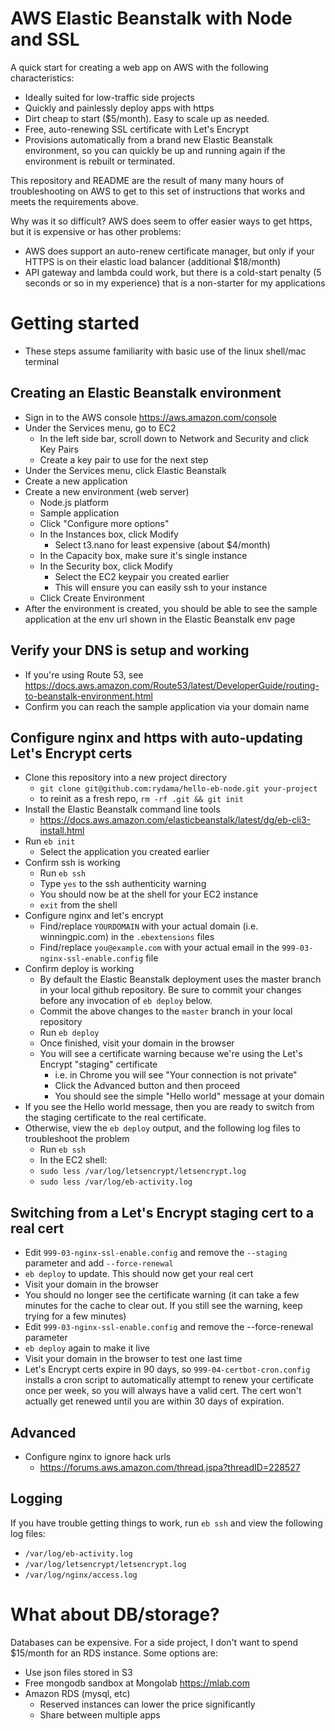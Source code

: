 # AWS Elastic Beanstalk with Node and SSL

A quick start for creating a web app on AWS with the following characteristics:

- Ideally suited for low-traffic side projects
- Quickly and painlessly deploy apps with https
- Dirt cheap to start ($5/month). Easy to scale up as needed.
- Free, auto-renewing SSL certificate with Let's Encrypt
- Provisions automatically from a brand new Elastic Beanstalk environment, so you can quickly be up and running again if the environment is rebuilt or terminated.

This repository and README are the result of many many hours of troubleshooting on AWS to get to this set of instructions that works and meets the requirements above.

Why was it so difficult? AWS does seem to offer easier ways to get https, but it is expensive or has other problems:

- AWS does support an auto-renew certificate manager, but only if your HTTPS is on their elastic load balancer (additional $18/month)
- API gateway and lambda could work, but there is a cold-start penalty (5 seconds or so in my experience) that is a non-starter for my applications

# Getting started

- These steps assume familiarity with basic use of the linux shell/mac terminal

## Creating an Elastic Beanstalk environment

- Sign in to the AWS console https://aws.amazon.com/console
- Under the Services menu, go to EC2
  - In the left side bar, scroll down to Network and Security and click Key Pairs
  - Create a key pair to use for the next step
- Under the Services menu, click Elastic Beanstalk
- Create a new application
- Create a new environment (web server)
  - Node.js platform
  - Sample application
  - Click "Configure more options"
  - In the Instances box, click Modify
    - Select t3.nano for least expensive (about $4/month)
  - In the Capacity box, make sure it's single instance
  - In the Security box, click Modify
    - Select the EC2 keypair you created earlier
    - This will ensure you can easily ssh to your instance
  - Click Create Environment
- After the environment is created, you should be able to see the sample application at the env url shown in the Elastic Beanstalk env page

## Verify your DNS is setup and working

- If you're using Route 53, see https://docs.aws.amazon.com/Route53/latest/DeveloperGuide/routing-to-beanstalk-environment.html
- Confirm you can reach the sample application via your domain name 

## Configure nginx and https with auto-updating Let's Encrypt certs

- Clone this repository into a new project directory
  - `git clone git@github.com:rydama/hello-eb-node.git your-project`
  - to reinit as a fresh repo, `rm -rf .git && git init`
- Install the Elastic Beanstalk command line tools
  - https://docs.aws.amazon.com/elasticbeanstalk/latest/dg/eb-cli3-install.html
- Run `eb init`
  - Select the application you created earlier
- Confirm ssh is working
  - Run `eb ssh`
  - Type `yes` to the ssh authenticity warning
  - You should now be at the shell for your EC2 instance
  - `exit` from the shell
- Configure nginx and let's encrypt
  - Find/replace `YOURDOMAIN` with your actual domain (i.e. winningpic.com) in the `.ebextensions` files
  - Find/replace `you@example.com` with your actual email in the `999-03-nginx-ssl-enable.config` file
- Confirm deploy is working
  - By default the Elastic Beanstalk deployment uses the master branch in your local github repository. Be sure to commit your changes before any invocation of `eb deploy` below.
  - Commit the above changes to the `master` branch in your local repository
  - Run `eb deploy`
  - Once finished, visit your domain in the browser
  - You will see a certificate warning because we're using the Let's Encrypt "staging" certificate
    - i.e. in Chrome you will see "Your connection is not private" 
    - Click the Advanced button and then proceed
    - You should see the simple "Hello world" message at your domain
- If you see the Hello world message, then you are ready to switch from the staging certificate to the real certificate.
- Otherwise, view the `eb deploy` output, and the following log files to troubleshoot the problem
  - Run `eb ssh`
  - In the EC2 shell:
  - `sudo less /var/log/letsencrypt/letsencrypt.log`
  - `sudo less /var/log/eb-activity.log`

## Switching from a Let's Encrypt staging cert to a real cert

- Edit `999-03-nginx-ssl-enable.config` and remove the `--staging` parameter and add `--force-renewal`
- `eb deploy` to update. This should now get your real cert
- Visit your domain in the browser
- You should no longer see the certificate warning (it can take a few minutes for the cache to clear out. If you still see the warning, keep trying for a few minutes)
- Edit `999-03-nginx-ssl-enable.config` and remove the --force-renewal parameter
- `eb deploy` again to make it live
- Visit your domain in the browser to test one last time
- Let's Encrypt certs expire in 90 days, so `999-04-certbot-cron.config` installs a cron script to automatically attempt to renew your certificate once per week, so you will always have a valid cert. The cert won't actually get renewed until you are within 30 days of expiration.


## Advanced

- Configure nginx to ignore hack urls
  - https://forums.aws.amazon.com/thread.jspa?threadID=228527


## Logging

If you have trouble getting things to work, run `eb ssh` and view the following log files:

- `/var/log/eb-activity.log`
- `/var/log/letsencrypt/letsencrypt.log`
- `/var/log/nginx/access.log`

# What about DB/storage?

Databases can be expensive. For a side project, I don't want to spend $15/month for an RDS instance. Some options are:

- Use json files stored in S3
- Free mongodb sandbox at Mongolab https://mlab.com
- Amazon RDS (mysql, etc)
  - Reserved instances can lower the price significantly
  - Share between multiple apps
